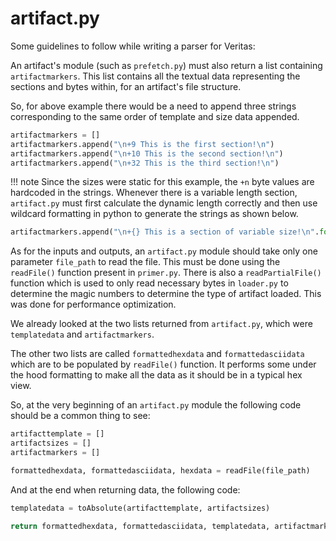 # artifact.py

Some guidelines to follow while writing a parser for Veritas:

An artifact's module (such as `prefetch.py`) must also return a list containing `artifactmarkers`.
This list contains all the textual data representing the sections and bytes within, for an artifact's file structure.

So, for above example there would be a need to append three strings corresponding to the same order of template and size data appended.
```python
artifactmarkers = []
artifactmarkers.append("\n+9 This is the first section!\n")
artifactmarkers.append("\n+10 This is the second section!\n")
artifactmarkers.append("\n+32 This is the third section!\n")
```
!!! note
    Since the sizes were static for this example, the `+n` byte values are hardcoded in the strings. Whenever there is a variable length section, `artifact.py` must first calculate the dynamic length correctly and then use wildcard formatting in python to generate the strings as shown below.
```python
artifactmarkers.append("\n+{} This is a section of variable size!\n".format(variablesizecalculatedbyseeklogic))   
```

As for the inputs and outputs, an `artifact.py` module should take only one parameter `file_path` to read the file. This must be done using the `readFile()` function present in `primer.py`. There is also a `readPartialFile()` function which is used to only read necessary bytes in `loader.py` to determine the magic numbers to determine the type of artifact loaded. This was done for performance optimization.

We already looked at the two lists returned from `artifact.py`, which were `templatedata` and `artifactmarkers`.

The other two lists are called `formattedhexdata` and `formattedasciidata` which are to be populated by `readFile()` function. It performs some under the hood formatting to make all the data as it should be in a typical hex view.

So, at the very beginning of an `artifact.py` module the following code should be a common thing to see:
```python
artifacttemplate = []
artifactsizes = []
artifactmarkers = []

formattedhexdata, formattedasciidata, hexdata = readFile(file_path)
```

And at the end when returning data, the following code:
```python
templatedata = toAbsolute(artifacttemplate, artifactsizes)

return formattedhexdata, formattedasciidata, templatedata, artifactmarkers
```